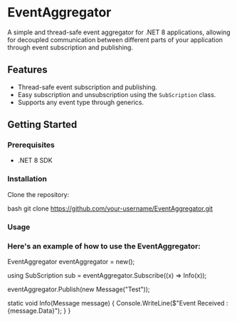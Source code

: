 # EventAggregator

A simple and thread-safe event aggregator for .NET 8 applications, allowing for decoupled communication between different parts of your application through event subscription and publishing.

## Features

- Thread-safe event subscription and publishing.
- Easy subscription and unsubscription using the `SubScription` class.
- Supports any event type through generics.

## Getting Started

### Prerequisites

- .NET 8 SDK

### Installation

Clone the repository:

bash
git clone https://github.com/your-username/EventAggregator.git

### Usage
### Here's an example of how to use the EventAggregator:

EventAggregator eventAggregator = new();

using SubScription sub = eventAggregator.Subscribe<Message>((x) => Info(x));

eventAggregator.Publish(new Message("Test"));

static void Info(Message message)
    {
        Console.WriteLine($"Event Received : {message.Data}");
    }
}
